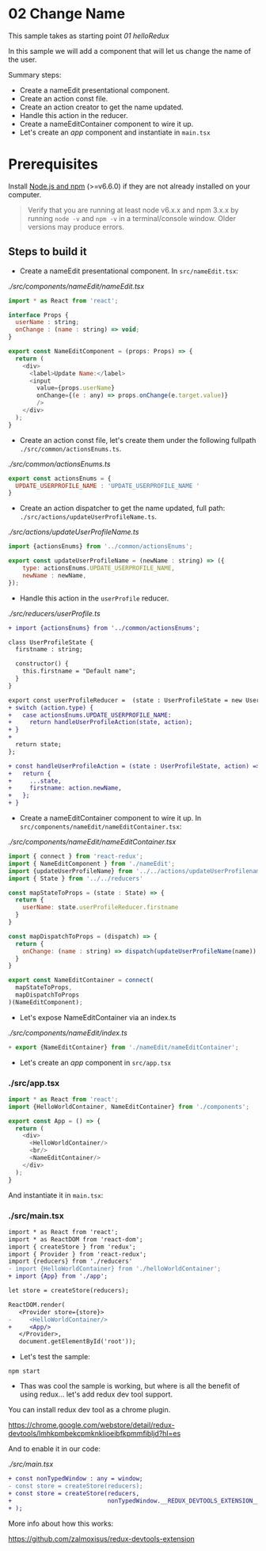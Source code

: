 # 02 Change Name

This sample takes as starting point _01 helloRedux_

In this sample we will add a component that will let us change the name of the
user.

Summary steps:

- Create a nameEdit presentational component.
- Create an action const file.
- Create an action creator to get the name updated.
- Handle this action in the reducer.
- Create a nameEditContainer component to wire it up.
- Let's create an _app_ component and instantiate in `main.tsx`

# Prerequisites

Install [Node.js and npm](https://nodejs.org/en/) (>=v6.6.0) if they are not already installed on your computer.

> Verify that you are running at least node v6.x.x and npm 3.x.x by running `node -v` and `npm -v` in a terminal/console window. Older versions may produce errors.

## Steps to build it

- Create a nameEdit presentational component. In `src/nameEdit.tsx`:

_./src/components/nameEdit/nameEdit.tsx_

```javascript
import * as React from 'react';

interface Props {
  userName : string;
  onChange : (name : string) => void;
}

export const NameEditComponent = (props: Props) => {
  return (
    <div>
      <label>Update Name:</label>
      <input
        value={props.userName}
        onChange={(e : any) => props.onChange(e.target.value)}
        />
    </div>
  );
}
```

- Create an action const file, let's create them under the following
fullpath `./src/common/actionsEnums.ts`.

_./src/common/actionsEnums.ts_
```javascript
export const actionsEnums = {
  UPDATE_USERPROFILE_NAME : 'UPDATE_USERPROFILE_NAME '
}
```

- Create an action dispatcher to get the name updated, full path:
`./src/actions/updateUserProfileName.ts`.

_./src/actions/updateUserProfileName.ts_

```javascript
import {actionsEnums} from '../common/actionsEnums';

export const updateUserProfileName = (newName : string) => ({  
    type: actionsEnums.UPDATE_USERPROFILE_NAME,
    newName : newName,  
});
```

- Handle this action in the `userProfile` reducer.

_./src/reducers/userProfile.ts_

```diff
+ import {actionsEnums} from '../common/actionsEnums';

class UserProfileState {
  firstname : string;

  constructor() {
    this.firstname = "Default name";
  }
}

export const userProfileReducer =  (state : UserProfileState = new UserProfileState(), action) => {
+ switch (action.type) {
+   case actionsEnums.UPDATE_USERPROFILE_NAME:
+     return handleUserProfileAction(state, action);
+ }
+
  return state;
};

+ const handleUserProfileAction = (state : UserProfileState, action) => {
+   return {
+     ...state,
+     firstname: action.newName,
+   };
+ }

```

- Create a nameEditContainer component to wire it up. In `src/components/nameEdit/nameEditContainer.tsx`:

_./src/components/nameEdit/nameEditContainer.tsx_

```javascript
import { connect } from 'react-redux';
import { NameEditComponent } from './nameEdit';
import {updateUserProfileName} from '../../actions/updateUserProfilename';
import { State } from '../../reducers'

const mapStateToProps = (state : State) => {
  return {
    userName: state.userProfileReducer.firstname
  }
}

const mapDispatchToProps = (dispatch) => {
  return {
    onChange: (name : string) => dispatch(updateUserProfileName(name))
  }
}

export const NameEditContainer = connect(
  mapStateToProps,
  mapDispatchToProps
)(NameEditComponent);
```

- Let's expose NameEditContainer via an index.ts

_./src/components/nameEdit/index.ts_

```javascript
+ export {NameEditContainer} from './nameEdit/nameEditContainer';
```


- Let's create an _app_ component in `src/app.tsx`

### ./src/app.tsx
```javascript
import * as React from 'react';
import {HelloWorldContainer, NameEditContainer} from './components';

export const App = () => {
  return (
    <div>
      <HelloWorldContainer/>
      <br/>
      <NameEditContainer/>
    </div>
  );
}
```
And instantiate it in `main.tsx`:

### ./src/main.tsx
```diff
import * as React from 'react';
import * as ReactDOM from 'react-dom';
import { createStore } from 'redux';
import { Provider } from 'react-redux';
import {reducers} from './reducers'
- import {HelloWorldContainer} from './helloWorldContainer';
+ import {App} from './app';

let store = createStore(reducers);

ReactDOM.render(
   <Provider store={store}>
-     <HelloWorldContainer/>
+     <App/>
   </Provider>,
   document.getElementById('root'));

```

- Let's test the sample:

```
npm start
```

- Thas was cool the sample is working, but where is all the benefit of using redux... let's 
add redux dev tool support.

You can install redux dev tool as a chrome plugin.

https://chrome.google.com/webstore/detail/redux-devtools/lmhkpmbekcpmknklioeibfkpmmfibljd?hl=es

And to enable it in our code:

_./src/main.tsx_

```diff
+ const nonTypedWindow : any = window;
- const store = createStore(reducers);
+ const store = createStore(reducers,
+                           nonTypedWindow.__REDUX_DEVTOOLS_EXTENSION__ && nonTypedWindow.__REDUX_DEVTOOLS_EXTENSION__()
+ );

```

More info about how this works:

https://github.com/zalmoxisus/redux-devtools-extension


